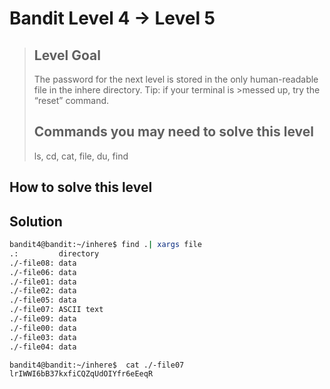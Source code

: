 # Bandit Level 4 → Level 5
>## Level Goal
>
>The password for the next level is stored in the only human-readable file in the inhere directory. Tip: if your terminal is >messed up, try the “reset” command.
> ## Commands you may need to solve this level
>
>ls, cd, cat, file, du, find

## How to solve this level


## Solution
```bash
bandit4@bandit:~/inhere$ find .| xargs file 
.:         directory
./-file08: data
./-file06: data
./-file01: data
./-file02: data
./-file05: data
./-file07: ASCII text
./-file09: data
./-file00: data
./-file03: data
./-file04: data

bandit4@bandit:~/inhere$  cat ./-file07
lrIWWI6bB37kxfiCQZqUdOIYfr6eEeqR
```